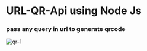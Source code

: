 # URL-QR-Api using Node Js

### pass any query in url to generate qrcode 

![qr-1](https://user-images.githubusercontent.com/98164944/226409076-95ab744e-5934-4358-ac6d-13dd73651cba.png)
